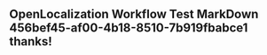 <properties
ms.topic="hero-topic"
ms.test1="hero-topic"
ms.test2="test"/>

## OpenLocalization Workflow Test MarkDown 456bef45-af00-4b18-8510-7b919fbabce1 thanks!
